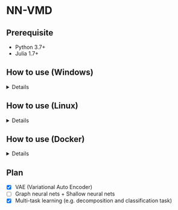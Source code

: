 # NN-VMD

## Prerequisite

- Python 3.7+
- Julia 1.7+

## How to use (Windows)
<details>
<div markdown="1">

1. ECG5000 Data download from ```timeseriesclassification``` Execute ```./data.bat```

2. Install library using ```pip install -r requirements.txt```

3. Execute ```julia requirements.jl``` (install lib)

4. Execute ```python julia_setting.py```

5. Execute python file ```python main.py```

4. You can modify VMD setting or AI model via 

```./utils/util.py``` and ```./utils/preprocessing.jl``` and ```./models/model.py```

</div>
</details>

## How to use (Linux)
<details>
<div markdown="1">

1. ECG5000 Data download from ```timeseriesclassification``` Execute ```sh data.sh```

2. Install library using ```pip install -r requirements.txt```

3. Execute ```julia requirements.jl``` (install lib)

4. Execute ```python julia_setting.py```

5. Execute python file ```python main.py```

4. You can modify VMD setting or AI model via 

```./utils/util.py``` and ```./utils/preprocessing.jl``` and ```./models/model.py```

</div>
</details>

## How to use (Docker)
<details>
<div markdown="1">

1. if Docker turn off, Execute ```sudo service docker start```

2. Execute ```docker build -t nn-vmd .```

3. Execute ```docker run -it --gpus all nn-vmd:latest bash train.sh```(default : MTL)

4. Option Execute

```
docker start (required)
docker exec -it nn-vmd bash train.sh cnn
docker exec -it nn-vmd bash train.sh vae
```

</div>
</details>


## Plan
- [x] VAE (Variational Auto Encoder)
- [ ] Graph neural nets + Shallow neural nets
- [x] Multi-task learning (e.g. decomposition and classification task)